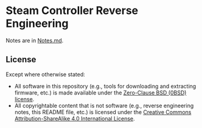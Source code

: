 # Steam Controller Reverse Engineering

Notes are in [Notes.md](Notes.md).


## License

Except where otherwise stated:

* All software in this repository (e.g., tools for downloading and extracting
  firmware, etc.) is made available under the
  [Zero-Clause BSD (0BSD) license][license].
* All copyrightable content that is not software (e.g., reverse engineering
  notes, this README file, etc.) is licensed under the
  [Creative Commons Attribution-ShareAlike 4.0 International License][cc-by-sa].


[license]: LICENSE.txt
[cc-by-sa]: https://creativecommons.org/licenses/by-sa/4.0/
